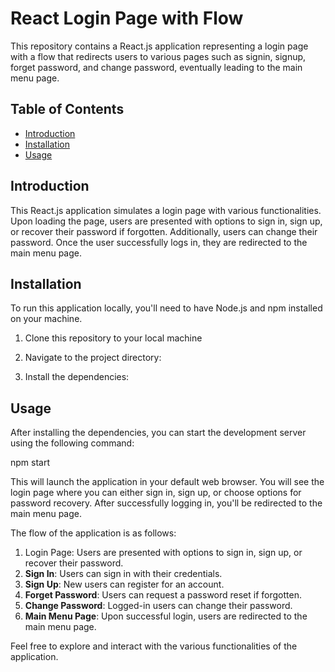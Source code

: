 # React Login Page with Flow

This repository contains a React.js application representing a login page with a flow that redirects users to various pages such as signin, signup, forget password, and change password, eventually leading to the main menu page.

## Table of Contents

- [Introduction](#introduction)
- [Installation](#installation)
- [Usage](#usage)

## Introduction

This React.js application simulates a login page with various functionalities. Upon loading the page, users are presented with options to sign in, sign up, or recover their password if forgotten. Additionally, users can change their password. Once the user successfully logs in, they are redirected to the main menu page.

## Installation

To run this application locally, you'll need to have Node.js and npm installed on your machine.

1. Clone this repository to your local machine

2. Navigate to the project directory:

3. Install the dependencies:

## Usage

After installing the dependencies, you can start the development server using the following command:

npm start


This will launch the application in your default web browser. You will see the login page where you can either sign in, sign up, or choose options for password recovery. After successfully logging in, you'll be redirected to the main menu page.

The flow of the application is as follows:

1. Login Page: Users are presented with options to sign in, sign up, or recover their password.
2. **Sign In**: Users can sign in with their credentials.
3. **Sign Up**: New users can register for an account.
4. **Forget Password**: Users can request a password reset if forgotten.
5. **Change Password**: Logged-in users can change their password.
6. **Main Menu Page**: Upon successful login, users are redirected to the main menu page.

Feel free to explore and interact with the various functionalities of the application.
